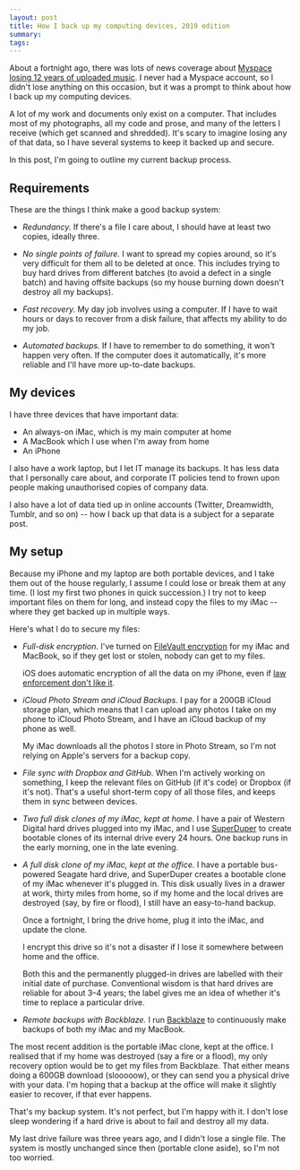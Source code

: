 ```yaml
---
layout: post
title: How I back up my computing devices, 2019 edition
summary:
tags:
---
```


About a fortnight ago, there was lots of news coverage about [Myspace losing 12 years of uploaded music][myspace].
I never had a Myspace account, so I didn't lose anything on this occasion, but it was a prompt to think about how I back up my computing devices.

A lot of my work and documents only exist on a computer.
That includes most of my photographs, all my code and prose, and many of the letters I receive (which get scanned and shredded).
It's scary to imagine losing any of that data, so I have several systems to keep it backed up and secure.

In this post, I'm going to outline my current backup process.

[myspace]: https://arstechnica.com/information-technology/2019/03/myspace-apparently-lost-12-years-worth-of-music-and-almost-no-one-noticed/

## Requirements

These are the things I think make a good backup system:

*   *Redundancy.*
    If there's a file I care about, I should have at least two copies, ideally three.

*   *No single points of failure.*
    I want to spread my copies around, so it's very difficult for them all to be deleted at once.
    This includes trying to buy hard drives from different batches (to avoid a defect in a single batch) and having offsite backups (so my house burning down doesn't destroy all my backups).

*   *Fast recovery.*
    My day job involves using a computer.
    If I have to wait hours or days to recover from a disk failure, that affects my ability to do my job.

*   *Automated backups.*
    If I have to remember to do something, it won't happen very often.
    If the computer does it automatically, it's more reliable and I'll have more up-to-date backups.



## My devices

I have three devices that have important data:

*   An always-on iMac, which is my main computer at home
*   A MacBook which I use when I'm away from home
*   An iPhone

I also have a work laptop, but I let IT manage its backups.
It has less data that I personally care about, and corporate IT policies tend to frown upon people making unauthorised copies of company data.

I also have a lot of data tied up in online accounts (Twitter, Dreamwidth, Tumblr, and so on) -- how I back up that data is a subject for a separate post.



## My setup

Because my iPhone and my laptop are both portable devices, and I take them out of the house regularly, I assume I could lose or break them at any time.
(I lost my first two phones in quick succession.)
I try not to keep important files on them for long, and instead copy the files to my iMac -- where they get backed up in multiple ways.

Here's what I do to secure my files:

*   *Full-disk encryption.*
    I've turned on [FileVault encryption][filevault] for my iMac and MacBook, so if they get lost or stolen, nobody can get to my files.

    iOS does automatic encryption of all the data on my iPhone, even if [law enforcement don't like it][ios_encrypt].

[filevault]: https://en.wikipedia.org/wiki/FileVault
[ios_encrypt]: https://www.wired.com/2014/10/golden-key/

-   *iCloud Photo Stream and iCloud Backups.*
    I pay for a 200GB iCloud storage plan, which means that I can upload any photos I take on my phone to iCloud Photo Stream, and I have an iCloud backup of my phone as well.

    My iMac downloads all the photos I store in Photo Stream, so I'm not relying on Apple's servers for a backup copy.

-   *File sync with Dropbox and GitHub.*
    When I'm actively working on something, I keep the relevant files on GitHub (if it's code) or Dropbox (if it's not).
    That's a useful short-term copy of all those files, and keeps them in sync between devices.

-   *Two full disk clones of my iMac, kept at home.*
    I have a pair of Western Digital hard drives plugged into my iMac, and I use [SuperDuper][superduper] to create bootable clones of its internal drive every 24 hours.
    One backup runs in the early morning, one in the late evening.

[superduper]: https://www.shirt-pocket.com/SuperDuper/SuperDuperDescription.html

-   *A full disk clone of my iMac, kept at the office.*
    I have a portable bus-powered Seagate hard drive, and SuperDuper creates a bootable clone of my iMac whenever it's plugged in.
    This disk usually lives in a drawer at work, thirty miles from home, so if my home and the local drives are destroyed (say, by fire or flood), I still have an easy-to-hand backup.

    Once a fortnight, I bring the drive home, plug it into the iMac, and update the clone.

    I encrypt this drive so it's not a disaster if I lose it somewhere between home and the office.

    Both this and the permanently plugged-in drives are labelled with their initial date of purchase.
    Conventional wisdom is that hard drives are reliable for about 3–4 years; the label gives me an idea of whether it's time to replace a particular drive.

-   *Remote backups with Backblaze.*
    I run [Backblaze][backblaze] to continuously make backups of both my iMac and my MacBook.

[backblaze]: https://secure.backblaze.com/r/01h8yj

The most recent addition is the portable iMac clone, kept at the office.
I realised that if my home was destroyed (say a fire or a flood), my only recovery option would be to get my files from Backblaze.
That either means doing a 600GB download (slooooow), or they can send you a physical drive with your data.
I'm hoping that a backup at the office will make it slightly easier to recover, if that ever happens.

That's my backup system.
It's not perfect, but I'm happy with it.
I don't lose sleep wondering if a hard drive is about to fail and destroy all my data.

My last drive failure was three years ago, and I didn't lose a single file.
The system is mostly unchanged since then (portable clone aside), so I'm not too worried.
